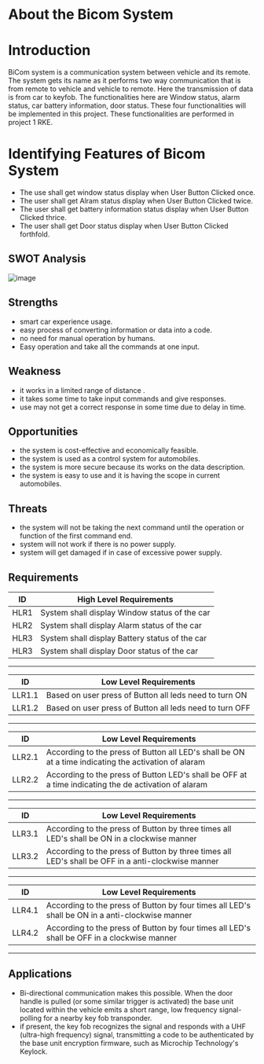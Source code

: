  # About the Bicom System
 # Introduction
BiCom system is a communication system between vehicle and its remote. The system gets its name as it performs two way communication that is from remote to vehicle and vehicle to remote. Here the transmission of data is from car to keyfob. The functionalities here are Window status, alarm status, car battery information, door status. These four functionalities will be implemented in this project. These functionalities are performed in project 1 RKE.
# Identifying Features of Bicom System
- The use shall get window status display when  User Button Clicked once.
- The user shall  get Alram status display when  User Button Clicked twice.
- The user shall get  battery information status display when User Button Clicked thrice.
- The user shall get Door status display when  User Button Clicked forthfold.

## SWOT Analysis

![image](https://user-images.githubusercontent.com/98837660/157905281-dbd303fb-879a-41ad-91ca-1c45f67756f4.png)

## Strengths
* smart car experience usage.
* easy process of converting information or data into a code.
* no need for manual operation by humans.
* Easy operation and take all the commands at one input.
## Weakness
* it works in a limited range of distance .
* it takes some time to take input commands and give responses.
* use may not get a correct response in some time due to delay in time.
## Opportunities
* the system is cost-effective and economically feasible.
* the system is used as a control system for automobiles.
* the system is more secure because its works on the data description.
* the system is easy to use and it is having the scope in current automobiles.
## Threats
* the system will not be taking the next command until the operation or function of the first command end.
* system will not work if there is no power supply.
* system will get damaged if in case of excessive power supply.

## Requirements
 
|   ID     | High Level Requirements |
|----------| -----------------------------------------------------------------------|
|HLR1| System shall display Window status of the car  |
|HLR2| System shall display Alarm status of the car   |
|HLR3| System shall display Battery status of the car |
|HLR3| System shall display Door status of the car |

--------------------------------------------------------------------

|   ID     | Low Level Requirements |
|----------| -----------------------------------------------------------------------|
|LLR1.1| Based on user press of Button all leds need to turn ON | 
|LLR1.2| Based on user press of Button all leds need to turn OFF|  

-------------------------------------------------------

|   ID     | Low Level Requirements |
|----------| -----------------------------------------------------------------------|
|LLR2.1|	According to the press of Button all LED's shall be ON at a time indicating the activation of alaram |
|LLR2.2|	According to the press of Button LED's shall be OFF at a time indicating the de activation of alaram |

---------------------------------------------------------

|   ID     | Low Level Requirements |
|----------| -----------------------------------------------------------------------|
|LLR3.1|	According to the press of Button by three times  all LED's shall be ON in a clockwise manner |
|LLR3.2| According to the press of Button by three times  all LED's shall be OFF in a anti-clockwise manner|

-----------------------------

|   ID     | Low Level Requirements |
|----------| -----------------------------------------------------------------------|
|LLR4.1|	According to the press of Button by four times  all LED's shall be ON in a anti-clockwise manner |
|LLR4.2| According to the press of Button by four times  all LED's shall be OFF in a clockwise manner|



------------------------------------------------------------------------------------------------------------------------------

## Applications 

 * Bi-directional communication makes this possible. When the door handle is pulled (or some similar trigger is activated) the base unit located within the vehicle emits a         short range, low frequency signal- polling for a nearby key fob transponder.
  * if present, the key fob recognizes the signal and responds with a UHF (ultra-high frequency) signal, transmitting a code to be authenticated by the base unit encryption         firmware, such as Microchip Technology's Keylock.
